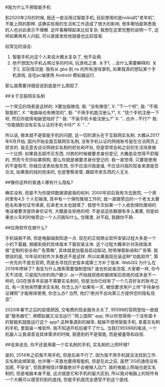 #我为什么不用智能手机

到2020年2月的时候, 我还一直没用过智能手机, 目前使用的是nokia的"老年机", 不能上网的那种. 这确实给我的生活和工作造成了很大的影响, 很多哪怕是熟悉我的人也对此表示不理解. 这件事解释起来比较复杂, 我想在这里完整的说明一下, 这样如果再有人问起, 可以直接发给他链接也比较容易.

较常见的误会:
1. 智能手机对这个人来说大概太复杂了, 他不会用.
2. 他不想因为手机占用过多的时间, 玩游戏之类.
关于1, ...没什么需要解释的.
关于2, 实际情况是: 我有从 gba 到 ns 的所有游戏掌机, 如果我真的想玩某个手机游戏, 会在pc端使用 Android 模拟器运行.

那么就需要详细说说到底是什么原因了.

##关于互联网实名制

一个常见的场景是这样的: X要加我微信, 
我: "没有微信", 
X: "下一个呗", 
我: "不用智能机", 
X: "电脑端也有微信的", 
我: "不用手机能注册么?", 
X: "找个手机注册一下呗, 然后你就用电脑登陆好了"
我: "不装手机卡能注册么?"
X: "...也许...不行?"
我: "你能搞到没有实名认证的手机卡吗?"
X: "..."

所以说, 根本就不是智能手机的问题, 这一切的源头在于互联网实名制. 大概从2017年6月开始, 国内开始全面互联网实名制, 没有手机认证的网络账号是在合法网页上禁言的. 我无意去谈论网络实名制的好处和坏处, 但是常常会和之前的生活场景做一个比照: 如果我去超市买东西, 付款的时候被要求身份登记, 大概是会觉得不舒服的, 然而今天你如果网购, 那么你就是被要求身份登记的. 我一直觉得, 只要我使用的不是假币, 你就应该卖给我东西, 你不应该问我是谁, 不应该问我的现金来源是否合法, 如果我的钱的抢来的, 也是警察来管, 跟超市卖东西的人无关. 

##像你这样的普通人哪有什么隐私?

确实没有, 但是不为你提供数据源是我的权利. 2000年前后我有次去医院, 一个房间里有4,5 个人在输液, 其中有一个保险推销工作的, 就一直跟旁边的一个老太太要姓名和身份证号填表, 后来老太太也就填了. 我想今天如果一个人收到保险推销的电话被要求提供身份证号, 大概是会拒绝的吧. 不是说这些数据有多么重要, 但是如果坐火车的时候旁边一个人问我叫什么, 住哪里, 对不起, 我跟你不熟.

##应用软件在做什么?

手机端我不熟, 但是电脑端我知道一点. 现在的正规商业软件安装过程大多是一个小的下载器, 根据系统的具体版本下载安装主体. 这个过程大概率针对系统版本做"定制的安全和广告策略", 具体就是加载自启动驱动, 附带弹窗新闻和广告等. 我想说的是, 10年前的软件大多数还不是这样. 所以如果我现在装这种"功能软件", 第一优先的不是去官网, 而是去寻找历史版本或第三方补丁版本. WebQQ 为什么在2019年停掉了? 淘宝为什么搜索需要强制登陆? 谁也别说谁流氓, 大家都一样, 你今天不流氓, 只是因为你的用户数少. 从一开始就拒绝和被绑架后拒绝的成本是不一样的, QQ在很多年前是不需要实名制的, 但是当你已经有了一个几百好友的账号之后, 有一天他突然要求实名制, 你怎么办? 如果有一天, 微信要求用户上传"手持身份证裸照"才能继续使用, 你怎么办? 当然, 他们"绝对不会向第三方提供您的隐私信息".

2020年春节之后的疫情原因, 交电费的现金服务点关了, 95598的官网登陆一直就是"服务器忙", 用模拟器又没法运行 "网上国网" app, 所以你觉得用一个没有插卡的智能机就能运行这个 app? 这种事遇到的越多, 就越不想用智能手机, 拿着实名制的手机, 里面装一堆软件, 我不知道开机后被干了什么. 当我打95598的电话, 一个机器人让我语音说具体需求的时候, 我感到的不是智能, 而是被羞辱和歧视.

##说来说去, 你不还是用着一个实名制的手机, 实名制的上网环境?

是的, 2014年之前我不用手机, 但是后来不行了, 因为我不用手机就没法找到工作. 实名制会绑架我, 也许哪一天我也要用智能机, 但是在此之前, 虽然"2G的通信没有加密, 不安全", 但我更相信计算器绝对不会被植入后门. 我的电脑上网端也是实名制的, 但是电脑本身不是, 这点就是它和手机的最大区别, 所以我对电脑上的软件有一个大概可以感受的到的底线, 但是手机我完全感受不到这个底线.










